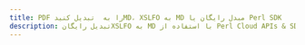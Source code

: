 ---title: PDF را به  تبدیل کنیدMD، XSLFO به MD مبدل رایگان یا Perl SDKdescription: تبدیل رایگانXSLFO به MD با استفاده از Perl Cloud APIs & SDK همچنین اسناد PDF را در Cloud ایجاد، ویرایش و رندر کنید.---